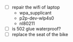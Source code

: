 - [ ] repair the wifi of laptop
	- wpa_supplicant
	- p2p-dev-wlp4s0
	- nl80211
- [ ] is 502 glue waterproof?
- [ ] replace the seat of the bike 
<!--stackedit_data:
eyJoaXN0b3J5IjpbLTE4MzU4NTU4MjhdfQ==
-->